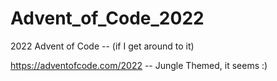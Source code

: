 # Advent_of_Code_2022
2022 Advent of Code -- (if I get around to it)

https://adventofcode.com/2022 -- Jungle Themed, it seems :)
